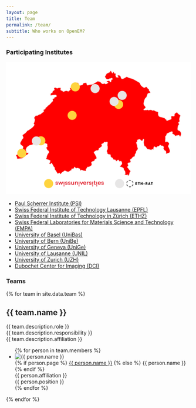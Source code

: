 ```yaml
---
layout: page
title: Team
permalink: /team/
subtitle: Who works on OpenEM?
---
```


### Participating Institutes

<div class="institutes-content-container">
    <img src="/assets/img/opem_map.svg" alt="Map of participating institutions">
    <ul class="institutes-container">
        <li><a href="https://www.psi.ch">Paul Scherrer Institute (PSI)</a></li>
        <li><a href="https://www.epfl.ch">Swiss Federal Institute of Technology Lausanne (EPFL)</a></li>
        <li><a href="https://ethz.ch">Swiss Federal Institute of Technology in Zürich (ETHZ)</a></li>
        <li><a href="https://www.empa.ch/">Swiss Federal Laboratories for Materials Science and Technology (EMPA)</a></li>
        <li><a href="https://www.unibas.ch">University of Basel (UniBas)</a></li>
        <li><a href="https://www.unibe.ch/">University of Bern (UniBe)</a></li>
        <li><a href="https://unige.ch/">University of Geneva (UniGe)</a></li>
        <li><a href="#">University of Lausanne (UNIL)</a></li>
        <li><a href="https://www.uzh.ch/">University of Zurich (UZH)</a></li>
        <li><a href="https://www.dubochetcenter.ch/">Dubochet Center for Imaging (DCI)</a></li>
    </ul>
</div>

### Teams

<div class="text-center">
    {% for team in site.data.team %}
        <h2>{{ team.name }}</h2>
        <div class="subtitle">
            <div>{{ team.description.role }}</div>
            <div>{{ team.description.responsibility }}</div>
            <div>{{ team.description.affiliation }}</div>
        </div>
        <ul class="team">
            {% for person in team.members %}
                <li>
                    <div class="team-round-image">
                        <img
                            src="/assets/img/team/{{ person.image }}"
                            alt="{{ person.name }}"
                        />
                    </div>
                    <div class="name">
                        {% if person.page %}
                        <a href="{{ person.page }}">{{ person.name }}</a>
                        {% else %}
                        {{ person.name }}
                        {% endif %}
                    </div>
                    <div class="position">{{ person.affiliation }}</div>
                    <div class="position">{{ person.position }}</div>
                </li>
            {% endfor %}
        </ul>
    {% endfor %}
</div>
